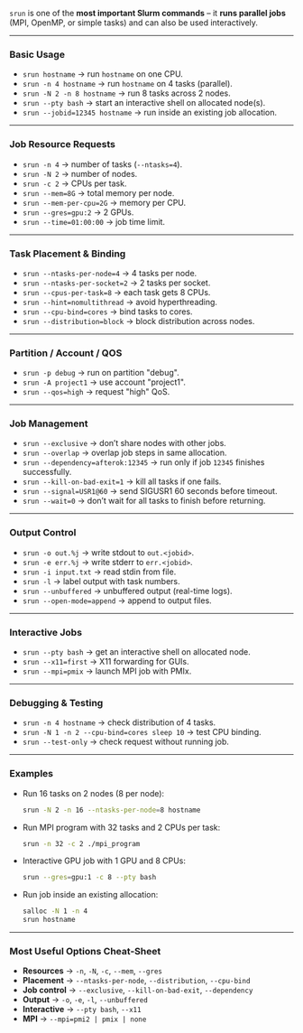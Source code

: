 `srun` is one of the **most important Slurm commands** – it **runs parallel jobs** (MPI, OpenMP, or simple tasks) and can also be used interactively.

---

### **Basic Usage**

* `srun hostname` → run `hostname` on one CPU.
* `srun -n 4 hostname` → run `hostname` on 4 tasks (parallel).
* `srun -N 2 -n 8 hostname` → run 8 tasks across 2 nodes.
* `srun --pty bash` → start an interactive shell on allocated node(s).
* `srun --jobid=12345 hostname` → run inside an existing job allocation.

---

### **Job Resource Requests**

* `srun -n 4` → number of tasks (`--ntasks=4`).
* `srun -N 2` → number of nodes.
* `srun -c 2` → CPUs per task.
* `srun --mem=8G` → total memory per node.
* `srun --mem-per-cpu=2G` → memory per CPU.
* `srun --gres=gpu:2` → 2 GPUs.
* `srun --time=01:00:00` → job time limit.

---

### **Task Placement & Binding**

* `srun --ntasks-per-node=4` → 4 tasks per node.
* `srun --ntasks-per-socket=2` → 2 tasks per socket.
* `srun --cpus-per-task=8` → each task gets 8 CPUs.
* `srun --hint=nomultithread` → avoid hyperthreading.
* `srun --cpu-bind=cores` → bind tasks to cores.
* `srun --distribution=block` → block distribution across nodes.

---

### **Partition / Account / QOS**

* `srun -p debug` → run on partition "debug".
* `srun -A project1` → use account "project1".
* `srun --qos=high` → request "high" QoS.

---

### **Job Management**

* `srun --exclusive` → don’t share nodes with other jobs.
* `srun --overlap` → overlap job steps in same allocation.
* `srun --dependency=afterok:12345` → run only if job `12345` finishes successfully.
* `srun --kill-on-bad-exit=1` → kill all tasks if one fails.
* `srun --signal=USR1@60` → send SIGUSR1 60 seconds before timeout.
* `srun --wait=0` → don’t wait for all tasks to finish before returning.

---

### **Output Control**

* `srun -o out.%j` → write stdout to `out.<jobid>`.
* `srun -e err.%j` → write stderr to `err.<jobid>`.
* `srun -i input.txt` → read stdin from file.
* `srun -l` → label output with task numbers.
* `srun --unbuffered` → unbuffered output (real-time logs).
* `srun --open-mode=append` → append to output files.

---

### **Interactive Jobs**

* `srun --pty bash` → get an interactive shell on allocated node.
* `srun --x11=first` → X11 forwarding for GUIs.
* `srun --mpi=pmix` → launch MPI job with PMIx.

---

### **Debugging & Testing**

* `srun -n 4 hostname` → check distribution of 4 tasks.
* `srun -N 1 -n 2 --cpu-bind=cores sleep 10` → test CPU binding.
* `srun --test-only` → check request without running job.

---

### **Examples**

* Run 16 tasks on 2 nodes (8 per node):

  ```bash
  srun -N 2 -n 16 --ntasks-per-node=8 hostname
  ```
* Run MPI program with 32 tasks and 2 CPUs per task:

  ```bash
  srun -n 32 -c 2 ./mpi_program
  ```
* Interactive GPU job with 1 GPU and 8 CPUs:

  ```bash
  srun --gres=gpu:1 -c 8 --pty bash
  ```
* Run job inside an existing allocation:

  ```bash
  salloc -N 1 -n 4
  srun hostname
  ```

---

### **Most Useful Options Cheat-Sheet**

* **Resources** → `-n`, `-N`, `-c`, `--mem`, `--gres`
* **Placement** → `--ntasks-per-node`, `--distribution`, `--cpu-bind`
* **Job control** → `--exclusive`, `--kill-on-bad-exit`, `--dependency`
* **Output** → `-o`, `-e`, `-l`, `--unbuffered`
* **Interactive** → `--pty bash`, `--x11`
* **MPI** → `--mpi=pmi2 | pmix | none`
